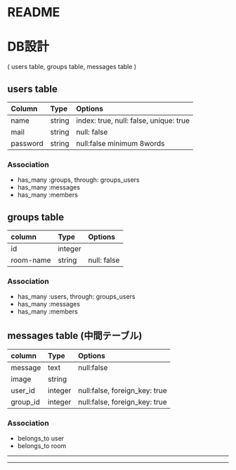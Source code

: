 # README

# DB設計
( users table, groups table, messages table )

## users table
| Column         | Type           |Options         |
| :------------- | :------------- | :------------- |
| name           | string         | index: true, null: false, unique: true |
|mail            | string         | null: false    |
|password        | string         |null:false minimum 8words|
### Association
- has_many :groups, through: groups_users
- has_many :messages
- has_many :members

## groups table
| column  | Type    | Options   |
| :------ | :------ | :-------- |
| id      | integer ||
|room-name| string  |null: false|
### Association
- has_many :users, through: groups_users
- has_many :messages
- has_many :members

## messages table (中間テーブル)
| column   | Type    | Options    |
| :------- | :------ |:---------- |
| message  | text    | null:false |
|image     | string  ||
| user_id  | integer | null:false, foreign_key: true |
| group_id | integer | null:false, foreign_key: true |
### Association
- belongs_to user
- belongs_to room
***
***
